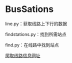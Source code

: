 
# BusSations

line.py：获取线路上下行的数据

findstations.py：找到所需站点


find.py：在线路中找到站点

[爬取线路信息网址](http://nanjing.8684.cn/)


